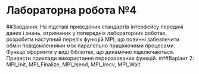 # Лабораторна робота №4
##Завдання:
На підставі приведених стандартів інтерфейсу передачі даних  і знань, отриманих у попередніх лабораторних роботах, 
розробити наступний перелік функцій MPI, що повинні забезпечити обмін повідомленнями між паралельно працюючими процесами. 
Функції оформити у виді бібліотек, що динамічно підключаються. Привести приклади використання перерахованих функцій.
###Варіант 2:
MPI_Init, MPI_Finalize, MPI_Isend, MPI_Irecv, MPI_Wait.
